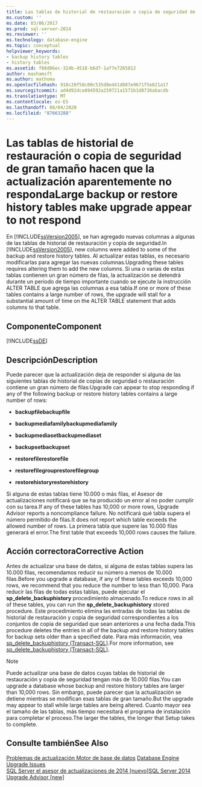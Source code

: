 ```yaml
---
title: Las tablas de historial de restauración o copia de seguridad de gran tamaño parecen no responder | Microsoft Docs
ms.custom: ''
ms.date: 03/06/2017
ms.prod: sql-server-2014
ms.reviewer: ''
ms.technology: database-engine
ms.topic: conceptual
helpviewer_keywords:
- backup history tables
- history tables
ms.assetid: f88d86ec-324b-4518-b6d7-1af7e7265812
author: mashamsft
ms.author: mathoma
ms.openlocfilehash: 918c20f58c00c535d8ed41d887e9671f5e821a17
ms.sourcegitcommit: ad4d92dce894592a259721a1571b1d8736abacdb
ms.translationtype: MT
ms.contentlocale: es-ES
ms.lasthandoff: 08/04/2020
ms.locfileid: "87663288"
---
```

# <a name="large-backup-or-restore-history-tables-make-upgrade-appear-to-not-respond"></a><span data-ttu-id="0efc2-102">Las tablas de historial de restauración o copia de seguridad de gran tamaño hacen que la actualización aparentemente no responda</span><span class="sxs-lookup"><span data-stu-id="0efc2-102">Large backup or restore history tables make upgrade appear to not respond</span></span>
  <span data-ttu-id="0efc2-103">En [!INCLUDE[ssVersion2005](../../includes/ssversion2005-md.md)], se han agregado nuevas columnas a algunas de las tablas de historial de restauración y copia de seguridad.</span><span class="sxs-lookup"><span data-stu-id="0efc2-103">In [!INCLUDE[ssVersion2005](../../includes/ssversion2005-md.md)], new columns were added to some of the backup and restore history tables.</span></span> <span data-ttu-id="0efc2-104">Al actualizar estas tablas, es necesario modificarlas para agregar las nuevas columnas.</span><span class="sxs-lookup"><span data-stu-id="0efc2-104">Upgrading these tables requires altering them to add the new columns.</span></span> <span data-ttu-id="0efc2-105">Si una o varias de estas tablas contienen un gran número de filas, la actualización se detendrá durante un periodo de tiempo importante cuando se ejecute la instrucción ALTER TABLE que agrega las columnas a esa tabla.</span><span class="sxs-lookup"><span data-stu-id="0efc2-105">If one or more of these tables contains a large number of rows, the upgrade will stall for a substantial amount of time on the ALTER TABLE statement that adds columns to that table.</span></span>  
  
## <a name="component"></a><span data-ttu-id="0efc2-106">Componente</span><span class="sxs-lookup"><span data-stu-id="0efc2-106">Component</span></span>  
 [!INCLUDE[ssDE](../../includes/ssde-md.md)]  
  
## <a name="description"></a><span data-ttu-id="0efc2-107">Descripción</span><span class="sxs-lookup"><span data-stu-id="0efc2-107">Description</span></span>  
 <span data-ttu-id="0efc2-108">Puede parecer que la actualización deja de responder si alguna de las siguientes tablas de historial de copias de seguridad o restauración contiene un gran número de filas:</span><span class="sxs-lookup"><span data-stu-id="0efc2-108">Upgrade can appear to stop responding if any of the following backup or restore history tables contains a large number of rows:</span></span>  
  
-   <span data-ttu-id="0efc2-109">**backupfile**</span><span class="sxs-lookup"><span data-stu-id="0efc2-109">**backupfile**</span></span>  
  
-   <span data-ttu-id="0efc2-110">**backupmediafamily**</span><span class="sxs-lookup"><span data-stu-id="0efc2-110">**backupmediafamily**</span></span>  
  
-   <span data-ttu-id="0efc2-111">**backupmediaset**</span><span class="sxs-lookup"><span data-stu-id="0efc2-111">**backupmediaset**</span></span>  
  
-   <span data-ttu-id="0efc2-112">**backupset**</span><span class="sxs-lookup"><span data-stu-id="0efc2-112">**backupset**</span></span>  
  
-   <span data-ttu-id="0efc2-113">**restorefile**</span><span class="sxs-lookup"><span data-stu-id="0efc2-113">**restorefile**</span></span>  
  
-   <span data-ttu-id="0efc2-114">**restorefilegroup**</span><span class="sxs-lookup"><span data-stu-id="0efc2-114">**restorefilegroup**</span></span>  
  
-   <span data-ttu-id="0efc2-115">**restorehistory**</span><span class="sxs-lookup"><span data-stu-id="0efc2-115">**restorehistory**</span></span>  
  
 <span data-ttu-id="0efc2-116">Si alguna de estas tablas tiene 10.000 o más filas, el Asesor de actualizaciones notificará que se ha producido un error al no poder cumplir con su tarea.</span><span class="sxs-lookup"><span data-stu-id="0efc2-116">If any of these tables has 10,000 or more rows, Upgrade Advisor reports a noncompliance failure.</span></span> <span data-ttu-id="0efc2-117">No notificará qué tabla supera el número permitido de filas.</span><span class="sxs-lookup"><span data-stu-id="0efc2-117">It does not report which table exceeds the allowed number of rows.</span></span> <span data-ttu-id="0efc2-118">La primera tabla que supere las 10.000 filas generará el error.</span><span class="sxs-lookup"><span data-stu-id="0efc2-118">The first table that exceeds 10,000 rows causes the failure.</span></span>  
  
## <a name="corrective-action"></a><span data-ttu-id="0efc2-119">Acción correctora</span><span class="sxs-lookup"><span data-stu-id="0efc2-119">Corrective Action</span></span>  
 <span data-ttu-id="0efc2-120">Antes de actualizar una base de datos, si alguna de estas tablas supera las 10.000 filas, recomendamos reducir su número a menos de 10.000 filas.</span><span class="sxs-lookup"><span data-stu-id="0efc2-120">Before you upgrade a database, if any of these tables exceeds 10,000 rows, we recommend that you reduce the number to less than 10,000.</span></span> <span data-ttu-id="0efc2-121">Para reducir las filas de todas estas tablas, puede ejecutar el **sp_delete_backuphistory** procedimiento almacenado.</span><span class="sxs-lookup"><span data-stu-id="0efc2-121">To reduce rows in all of these tables, you can run the **sp_delete_backuphistory** stored procedure.</span></span> <span data-ttu-id="0efc2-122">Este procedimiento elimina las entradas de todas las tablas de historial de restauración y copia de seguridad correspondientes a los conjuntos de copia de seguridad que sean anteriores a una fecha dada.</span><span class="sxs-lookup"><span data-stu-id="0efc2-122">This procedure deletes the entries in all of the backup and restore history tables for backup sets older than a specified date.</span></span> <span data-ttu-id="0efc2-123">Para más información, vea [sp_delete_backuphistory &#40;Transact-SQL&#41;](/sql/relational-databases/system-stored-procedures/sp-delete-backuphistory-transact-sql).</span><span class="sxs-lookup"><span data-stu-id="0efc2-123">For more information, see [sp_delete_backuphistory &#40;Transact-SQL&#41;](/sql/relational-databases/system-stored-procedures/sp-delete-backuphistory-transact-sql).</span></span>  
  
> [!NOTE]  
>  <span data-ttu-id="0efc2-124">Puede actualizar una base de datos cuyas tablas de historial de restauración y copia de seguridad tengan más de 10.000 filas.</span><span class="sxs-lookup"><span data-stu-id="0efc2-124">You can upgrade a database whose backup and restore history tables are larger than 10,000 rows.</span></span> <span data-ttu-id="0efc2-125">Sin embargo, puede parecer que la actualización se detiene mientras se modifican esas tablas de gran tamaño.</span><span class="sxs-lookup"><span data-stu-id="0efc2-125">But the upgrade may appear to stall while large tables are being altered.</span></span> <span data-ttu-id="0efc2-126">Cuanto mayor sea el tamaño de las tablas, más tiempo necesitará el programa de instalación para completar el proceso.</span><span class="sxs-lookup"><span data-stu-id="0efc2-126">The larger the tables, the longer that Setup takes to complete.</span></span>  
  
## <a name="see-also"></a><span data-ttu-id="0efc2-127">Consulte también</span><span class="sxs-lookup"><span data-stu-id="0efc2-127">See Also</span></span>  
 <span data-ttu-id="0efc2-128">[Problemas de actualización Motor de base de datos](../../../2014/sql-server/install/database-engine-upgrade-issues.md) </span><span class="sxs-lookup"><span data-stu-id="0efc2-128">[Database Engine Upgrade Issues](../../../2014/sql-server/install/database-engine-upgrade-issues.md) </span></span>  
 [<span data-ttu-id="0efc2-129">SQL Server el asesor de actualizaciones de 2014 &#91;nuevo&#93;</span><span class="sxs-lookup"><span data-stu-id="0efc2-129">SQL Server 2014 Upgrade Advisor &#91;new&#93;</span></span>](sql-server-2014-upgrade-advisor.md)  
  
  
